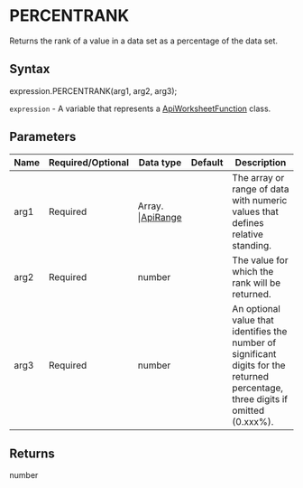 # PERCENTRANK

Returns the rank of a value in a data set as a percentage of the data set.

## Syntax

expression.PERCENTRANK(arg1, arg2, arg3);

`expression` - A variable that represents a [ApiWorksheetFunction](../ApiWorksheetFunction.md) class.

## Parameters

| **Name** | **Required/Optional** | **Data type** | **Default** | **Description** |
| ------------- | ------------- | ------------- | ------------- | ------------- |
| arg1 | Required | Array.<number> &#124;[ApiRange](../../ApiRange/ApiRange.md) |  | The array or range of data with numeric values that defines relative standing. |
| arg2 | Required | number |  | The value for which the rank will be returned. |
| arg3 | Required | number |  | An optional value that identifies the number of significant digits for the returned percentage, three digits if omitted (0.xxx%). |

## Returns

number
